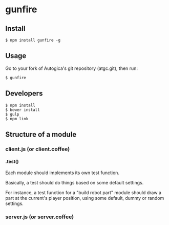 # gunfire

## Install

    $ npm install gunfire -g

## Usage

Go to your fork of Autogica's git repository (atgc.git),
then run:

    $ gunfire

## Developers

    $ npm install
    $ bower install
    $ gulp
    $ npm link

## Structure of a module

### client.js (or client.coffee)

#### .test()

Each module should implements its own test function.

Basically, a test should do things based on some default settings.

For instance, a test function for a "build robot part" module should
draw a part at the current's player position, 
using some default, dummy or random settings.


### server.js (or server.coffee)
